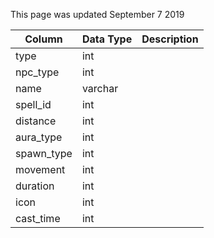 This page was updated September 7 2019

| Column     | Data Type | Description |
| ---------- | --------- | ----------- |
| type       | int       |             |
| npc_type   | int       |             |
| name       | varchar   |             |
| spell_id   | int       |             |
| distance   | int       |             |
| aura_type  | int       |             |
| spawn_type | int       |             |
| movement   | int       |             |
| duration   | int       |             |
| icon       | int       |             |
| cast_time  | int       |             |